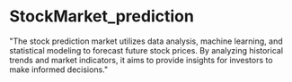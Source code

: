 # StockMarket_prediction
"The stock prediction market utilizes data analysis, machine learning, and statistical modeling to forecast future stock prices. By analyzing historical trends and market indicators, it aims to provide insights for investors to make informed decisions."
